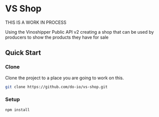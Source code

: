 # VS Shop

THIS IS A WORK IN PROCESS

Using the Vinoshipper Public API v2 creating a shop that can be used by producers to show the products they have for sale

## Quick Start

### Clone

Clone the project to a place you are going to work on this.

```bash
git clone https://github.com/do-io/vs-shop.git
```

### Setup

```bash
npm install
```



